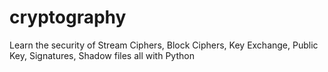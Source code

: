 # cryptography
Learn the security of Stream Ciphers, Block Ciphers, Key Exchange, Public Key, Signatures, Shadow files all with Python
